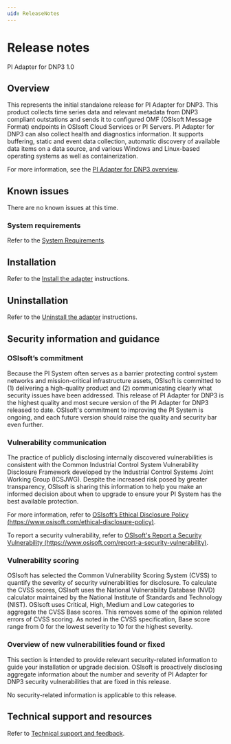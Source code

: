 ```yaml
---
uid: ReleaseNotes
---
```


# Release notes

PI Adapter for DNP3 1.0

## Overview

This represents the initial standalone release for PI Adapter for DNP3. This product collects time series data and relevant metadata from DNP3 compliant outstations and sends it to configured OMF (OSIsoft Message Format) endpoints in OSIsoft Cloud Services or PI Servers. PI Adapter for DNP3 can also collect health and diagnostics information. It supports buffering, static and event data collection, automatic discovery of available data items on a data source, and various Windows and Linux-based operating systems as well as containerization.

For more information, see the [PI Adapter for DNP3 overview](xref:PIAdapterforDNP3Overview).

## Known issues

There are no known issues at this time.

### System requirements

Refer to the [System Requirements](xref:SystemRequirements).

## Installation

Refer to the [Install the adapter](xref:InstallTheAdapter) instructions.

## Uninstallation

Refer to the [Uninstall the adapter](xref:UninstallTheAdapter) instructions.

## Security information and guidance

### OSIsoft’s commitment

Because the PI System often serves as a barrier protecting control system networks and mission-critical infrastructure assets, OSIsoft is committed to (1) delivering a high-quality product and (2) communicating clearly what security issues have been addressed. This release of PI Adapter for DNP3 is the highest quality and most secure version of the PI Adapter for DNP3 released to date. OSIsoft's commitment to improving the PI System is ongoing, and each future version should raise the quality and security bar even further.

### Vulnerability communication

The practice of publicly disclosing internally discovered vulnerabilities is consistent with the Common Industrial Control System Vulnerability Disclosure Framework developed by the Industrial Control Systems Joint Working Group (ICSJWG). Despite the increased risk posed by greater transparency, OSIsoft is sharing this information to help you make an informed decision about when to upgrade to ensure your PI System has the best available protection.

For more information, refer to [OSIsoft’s Ethical Disclosure Policy (https://www.osisoft.com/ethical-disclosure-policy)](https://www.osisoft.com/ethical-disclosure-policy).

To report a security vulnerability, refer to [OSIsoft's Report a Security Vulnerability (https://www.osisoft.com/report-a-security-vulnerability)](https://www.osisoft.com/report-a-security-vulnerability).

### Vulnerability scoring

OSIsoft has selected the Common Vulnerability Scoring System (CVSS) to quantify the severity of security vulnerabilities for disclosure. To calculate the CVSS scores, OSIsoft uses the National Vulnerability Database (NVD) calculator maintained by the National Institute of Standards and Technology (NIST).  OSIsoft uses Critical, High, Medium and Low categories to aggregate the CVSS Base scores. This removes some of the opinion related errors of CVSS scoring.  As noted in the CVSS specification, Base score range from 0 for the lowest severity to 10 for the highest severity.

### Overview of new vulnerabilities found or fixed

This section is intended to provide relevant security-related information to guide your installation or upgrade decision. OSIsoft is proactively disclosing aggregate information about the number and severity of PI Adapter for DNP3 security vulnerabilities that are fixed in this release.

No security-related information is applicable to this release.

## Technical support and resources

Refer to [Technical support and feedback](xref:TechnicalSupportAndFeedback).
